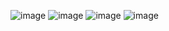 ![image](https://github.com/ruzevoy/2/assets/144316407/43fc0bc1-662f-4c1f-92d7-48ceccb5655a)
![image](https://github.com/ruzevoy/2/assets/144316407/f8fe03e1-57c5-44d9-9897-f94974e63eee)
![image](https://github.com/ruzevoy/2/assets/144316407/e17b5d0f-01f2-4ce9-ae8e-7a853a92d3d3)
![image](https://github.com/ruzevoy/2/assets/144316407/97965de6-bbf0-4eb0-be20-24932308856f)
